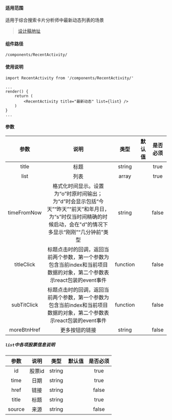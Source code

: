 #### 适用范围

适用于综合搜索卡片分析师中最新动态列表的场景

> [设计稿地址](https://lanhuapp.com/web/#/item/board/detail?pid=6e513101-942f-474d-a617-349f4051f752&project_id=6e513101-942f-474d-a617-349f4051f752&image_id=d3952f7c-6b73-4802-98cc-d0ebfd15d78c)

#### 组件路径

`/components/RecentActivity/`

#### 使用说明

```
import RecentActivity from '/components/RecentActivity/'

...
render() {
    return (
        <RecentActivity title="最新动态" list={list} />
    )
}
...
```

#### 参数

|参数|说明|类型|默认值|是否必须|
|:---:|:---:|:---:|:---:|:---:|
|title|标题|string||true|
|list|列表|array||true|
|timeFromNow|格式化时间显示。设置为“o”时原时间输出；为“d”时会显示包括“今天”“昨天”“前天”和年月日，为“s”时仅当时间精确的时候启动，会在"d"的情况下多显示“刚刚”“几分钟前”类型|string||false|
|titleClick|标题点击时的回调，返回当前两个参数，第一个参数为包含当前index和当前项目数据的对象，第二个参数表示react包装的event事件|function||false|
|subTitClick|标题点击时的回调，返回当前两个参数，第一个参数为包含当前index和当前项目数据的对象，第二个参数表示react包装的event事件|function||false|
|moreBtnHref|更多按钮的链接|string||false|

##### `list`中各项股票信息说明

|参数|说明|类型|默认值|是否必须|
|:---:|:---:|:---:|:---:|:---:|
|id|股票id|string||true|
|time|日期|string||true|
|href|链接|string||false|
|title|标题|string||true|
|source|来源|string||false|

